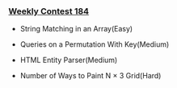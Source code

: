 ### [Weekly Contest 184](https://leetcode.com/contest/weekly-contest-184)

- String Matching in an Array(Easy)

- Queries on a Permutation With Key(Medium)

- HTML Entity Parser(Medium)

- Number of Ways to Paint N × 3 Grid(Hard)
